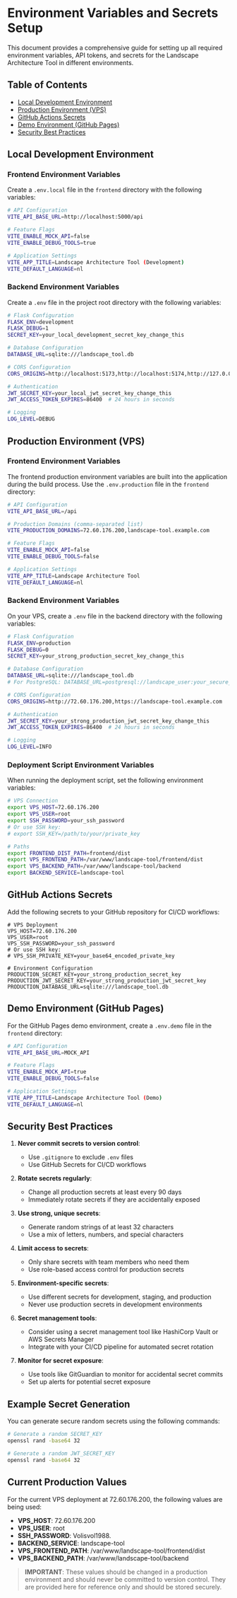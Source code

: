 # Environment Variables and Secrets Setup

This document provides a comprehensive guide for setting up all required environment variables, API tokens, and secrets for the Landscape Architecture Tool in different environments.

## Table of Contents

- [Local Development Environment](#local-development-environment)
- [Production Environment (VPS)](#production-environment-vps)
- [GitHub Actions Secrets](#github-actions-secrets)
- [Demo Environment (GitHub Pages)](#demo-environment-github-pages)
- [Security Best Practices](#security-best-practices)

## Local Development Environment

### Frontend Environment Variables

Create a `.env.local` file in the `frontend` directory with the following variables:

```bash
# API Configuration
VITE_API_BASE_URL=http://localhost:5000/api

# Feature Flags
VITE_ENABLE_MOCK_API=false
VITE_ENABLE_DEBUG_TOOLS=true

# Application Settings
VITE_APP_TITLE=Landscape Architecture Tool (Development)
VITE_DEFAULT_LANGUAGE=nl
```

### Backend Environment Variables

Create a `.env` file in the project root directory with the following variables:

```bash
# Flask Configuration
FLASK_ENV=development
FLASK_DEBUG=1
SECRET_KEY=your_local_development_secret_key_change_this

# Database Configuration
DATABASE_URL=sqlite:///landscape_tool.db

# CORS Configuration
CORS_ORIGINS=http://localhost:5173,http://localhost:5174,http://127.0.0.1:5173,http://127.0.0.1:5174

# Authentication
JWT_SECRET_KEY=your_local_jwt_secret_key_change_this
JWT_ACCESS_TOKEN_EXPIRES=86400  # 24 hours in seconds

# Logging
LOG_LEVEL=DEBUG
```

## Production Environment (VPS)

### Frontend Environment Variables

The frontend production environment variables are built into the application during the build process. Use the `.env.production` file in the `frontend` directory:

```bash
# API Configuration
VITE_API_BASE_URL=/api

# Production Domains (comma-separated list)
VITE_PRODUCTION_DOMAINS=72.60.176.200,landscape-tool.example.com

# Feature Flags
VITE_ENABLE_MOCK_API=false
VITE_ENABLE_DEBUG_TOOLS=false

# Application Settings
VITE_APP_TITLE=Landscape Architecture Tool
VITE_DEFAULT_LANGUAGE=nl
```

### Backend Environment Variables

On your VPS, create a `.env` file in the backend directory with the following variables:

```bash
# Flask Configuration
FLASK_ENV=production
FLASK_DEBUG=0
SECRET_KEY=your_strong_production_secret_key_change_this

# Database Configuration
DATABASE_URL=sqlite:///landscape_tool.db
# For PostgreSQL: DATABASE_URL=postgresql://landscape_user:your_secure_password@localhost/landscape_tool

# CORS Configuration
CORS_ORIGINS=http://72.60.176.200,https://landscape-tool.example.com

# Authentication
JWT_SECRET_KEY=your_strong_production_jwt_secret_key_change_this
JWT_ACCESS_TOKEN_EXPIRES=86400  # 24 hours in seconds

# Logging
LOG_LEVEL=INFO
```

### Deployment Script Environment Variables

When running the deployment script, set the following environment variables:

```bash
# VPS Connection
export VPS_HOST=72.60.176.200
export VPS_USER=root
export SSH_PASSWORD=your_ssh_password
# Or use SSH key:
# export SSH_KEY=/path/to/your/private_key

# Paths
export FRONTEND_DIST_PATH=frontend/dist
export VPS_FRONTEND_PATH=/var/www/landscape-tool/frontend/dist
export VPS_BACKEND_PATH=/var/www/landscape-tool/backend
export BACKEND_SERVICE=landscape-tool
```

## GitHub Actions Secrets

Add the following secrets to your GitHub repository for CI/CD workflows:

```
# VPS Deployment
VPS_HOST=72.60.176.200
VPS_USER=root
VPS_SSH_PASSWORD=your_ssh_password
# Or use SSH key:
# VPS_SSH_PRIVATE_KEY=your_base64_encoded_private_key

# Environment Configuration
PRODUCTION_SECRET_KEY=your_strong_production_secret_key
PRODUCTION_JWT_SECRET_KEY=your_strong_production_jwt_secret_key
PRODUCTION_DATABASE_URL=sqlite:///landscape_tool.db
```

## Demo Environment (GitHub Pages)

For the GitHub Pages demo environment, create a `.env.demo` file in the `frontend` directory:

```bash
# API Configuration
VITE_API_BASE_URL=MOCK_API

# Feature Flags
VITE_ENABLE_MOCK_API=true
VITE_ENABLE_DEBUG_TOOLS=false

# Application Settings
VITE_APP_TITLE=Landscape Architecture Tool (Demo)
VITE_DEFAULT_LANGUAGE=nl
```

## Security Best Practices

1. **Never commit secrets to version control**:
   - Use `.gitignore` to exclude `.env` files
   - Use GitHub Secrets for CI/CD workflows

2. **Rotate secrets regularly**:
   - Change all production secrets at least every 90 days
   - Immediately rotate secrets if they are accidentally exposed

3. **Use strong, unique secrets**:
   - Generate random strings of at least 32 characters
   - Use a mix of letters, numbers, and special characters

4. **Limit access to secrets**:
   - Only share secrets with team members who need them
   - Use role-based access control for production secrets

5. **Environment-specific secrets**:
   - Use different secrets for development, staging, and production
   - Never use production secrets in development environments

6. **Secret management tools**:
   - Consider using a secret management tool like HashiCorp Vault or AWS Secrets Manager
   - Integrate with your CI/CD pipeline for automated secret rotation

7. **Monitor for secret exposure**:
   - Use tools like GitGuardian to monitor for accidental secret commits
   - Set up alerts for potential secret exposure

## Example Secret Generation

You can generate secure random secrets using the following commands:

```bash
# Generate a random SECRET_KEY
openssl rand -base64 32

# Generate a random JWT_SECRET_KEY
openssl rand -base64 32
```

## Current Production Values

For the current VPS deployment at 72.60.176.200, the following values are being used:

- **VPS_HOST**: 72.60.176.200
- **VPS_USER**: root
- **SSH_PASSWORD**: Volisvol1988.
- **BACKEND_SERVICE**: landscape-tool
- **VPS_FRONTEND_PATH**: /var/www/landscape-tool/frontend/dist
- **VPS_BACKEND_PATH**: /var/www/landscape-tool/backend

> **IMPORTANT**: These values should be changed in a production environment and should never be committed to version control. They are provided here for reference only and should be stored securely.
